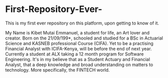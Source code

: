 # First-Repository-Ever-
This is my first ever repository on this platform, upon getting to know of it. 

My Name is Kibet Mutai Emmanuel, a student for life, an Art lover and creator. Born on the 21/09/199*, schooled and studied for a BSc in Actuarial Science and KASNEB professional Course (CIFA). Yet to be a practising Financial Analyst with ICIFA-Kenya, will be before the end of next year. Currently a student at ALX taking a 12 month program for Software Engineering. It's in my believe that as a Student Actuary and Financial Analyst, that a deep knowledge and broad understanding on matters to technology. More specifically, the FINTECH world.

